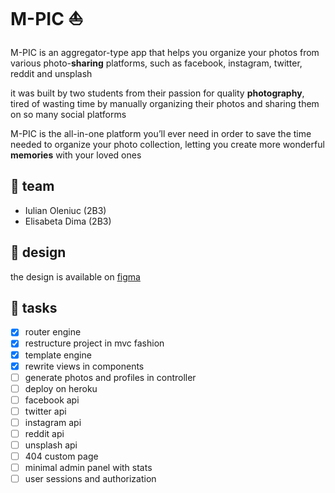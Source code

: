 # M-PIC ⛵

M-PIC is an aggregator-type app that helps you organize your photos from various photo-**sharing** platforms, such as facebook, instagram, twitter, reddit and unsplash

it was built by two students from their passion for quality **photography**, tired of wasting time by manually organizing their photos and sharing them on so many social platforms

M-PIC is the all-in-one platform you’ll ever need in order to save the time needed to organize your photo collection, letting you create more wonderful **memories** with your loved ones

## 🚀 team

- Iulian Oleniuc (2B3)
- Elisabeta Dima (2B3)

## 🎨 design

the design is available on [figma](https://www.figma.com/file/FPE0X6J8mfUDaEQ6Sg8xH9/web)

## 🐘 tasks

- [x] router engine
- [x] restructure project in mvc fashion
- [x] template engine
- [x] rewrite views in components
- [ ] generate photos and profiles in controller
- [ ] deploy on heroku
- [ ] facebook api
- [ ] twitter api
- [ ] instagram api
- [ ] reddit api
- [ ] unsplash api
- [ ] 404 custom page
- [ ] minimal admin panel with stats
- [ ] user sessions and authorization
